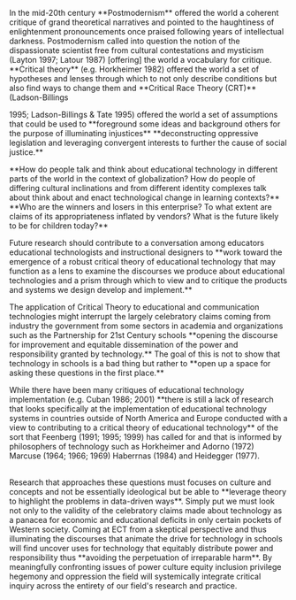 <p><span style=font-weight: 400;>In the mid-20th century </span>**Postmodernism**<span style=font-weight: 400;> offered the world a coherent critique of grand theoretical narratives and pointed to the haughtiness of enlightenment pronouncements once praised following years of intellectual darkness. Postmodernism called into question the notion of the dispassionate scientist free from cultural contestations and mysticism (Layton 1997; Latour 1987) [offering] the world a vocabulary for critique. </span>**Critical theory**<span style=font-weight: 400;> (e.g. Horkheimer 1982) offered the world a set of hypotheses and lenses through which to not only describe conditions but also find ways to change them and </span>**Critical Race Theory (CRT)**<span style=font-weight: 400;> (Ladson-Billings</span></p>  <p><span style=font-weight: 400;>1995; Ladson-Billings &amp; Tate 1995) offered the world a set of assumptions that could be used to </span>**foreground some ideas and background others for the purpose of illuminating injustices**<span style=font-weight: 400;> </span>**deconstructing oppressive legislation and leveraging convergent interests to further the cause of social justice.**</p>

<p>**How do people talk and think about educational technology in different parts of the world in the context of globalization? How do people of differing cultural inclinations and from different identity complexes talk about think about and enact technological change in learning contexts?** **Who are the winners and losers in this enterprise? To what extent are claims of its appropriateness inflated by vendors? What is the future likely to be for children today?**</p>

<p><span style=font-weight: 400;>Future research should contribute to a conversation among educators educational technologists and instructional designers to </span>**work toward the emergence of a robust critical theory of educational technology that may function as a lens to examine the discourses we produce about educational technologies and a prism through which to view and to critique the products and systems we design develop and implement.**<span style=font-weight: 400;> </span></p>

<p><span style=font-weight: 400;>The application of Critical Theory to educational and communication technologies might interrupt the largely celebratory claims coming from industry the government from some sectors in academia and organizations such as the Partnership for 21st Century schools </span>**opening the discourse for improvement and equitable dissemination of the power and responsibility granted by technology.**<span style=font-weight: 400;> The goal of this is not to show that technology in schools is a bad thing but rather to </span>**open up a space for asking these questions in the first place.**</p>

<p><span style=font-weight: 400;>While there have been many critiques of educational technology implementation (e.g. Cuban 1986; 2001) </span>**there is still a lack of research that looks specifically at the implementation of educational technology systems in countries outside of North America and Europe conducted with a view to contributing to a critical theory of educational technology**<span style=font-weight: 400;> of the sort that Feenberg (1991; 1995; 1999) has called for and that is informed by philosophers of technology such as Horkheimer and Adorno (1972) Marcuse (1964; 1966; 1969) Haberrnas (1984) and Heidegger (1977).</span></p>  <p><br><span style=font-weight: 400;>Research that approaches these questions must focuses on culture and concepts and not be essentially ideological but be able to </span>**leverage theory to highlight the problems in data-driven ways**<span style=font-weight: 400;>. Simply put we must look not only to the validity of the celebratory claims made about technology as a panacea for economic and educational deficits in only certain pockets of Western society. Coming at ECT from a skeptical perspective and thus illuminating the discourses that animate the drive for technology in schools will find uncover uses for technology that equitably distribute power and responsibility thus </span>**avoiding the perpetuation of irreparable harm**<span style=font-weight: 400;>. By meaningfully confronting issues of power culture equity inclusion privilege hegemony and oppression the field will systemically integrate critical inquiry across the entirety of our field's research and practice.</span></p>